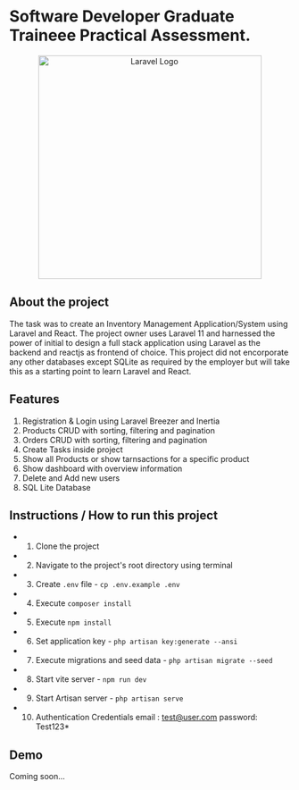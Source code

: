 # Software Developer Graduate Traineee Practical Assessment. 

<p align="center"><a href="https://laravel.com" target="_blank"><img src="https://raw.githubusercontent.com/laravel/art/master/logo-lockup/5%20SVG/2%20CMYK/1%20Full%20Color/laravel-logolockup-cmyk-red.svg" width="400" alt="Laravel Logo"></a></p>


## About the project


The task was to create an Inventory Management Application/System using Laravel and React.
The project owner uses Laravel 11 and harnessed the power of initial to design a full stack application using Laravel as the backend and reactjs as frontend of choice. This project did not encorporate any other databases except SQLite as required by the employer but will take this as a starting point to learn Laravel and React.

## Features
1. Registration & Login using Laravel Breezer and Inertia
2. Products CRUD with sorting, filtering and pagination
3. Orders CRUD with sorting, filtering and pagination
4. Create Tasks inside project
5. Show all Products or show tarnsactions for a specific product
6. Show dashboard with overview information
7. Delete and Add new users
8. SQL Lite Database


## Instructions / How to run this project
- 1. Clone the project
- 2. Navigate to the project's root directory using terminal
- 3. Create `.env` file - `cp .env.example .env`
- 4. Execute `composer install`
- 5. Execute `npm install`
- 6. Set application key - `php artisan key:generate --ansi`
- 7. Execute migrations and seed data - `php artisan migrate --seed`
- 8. Start vite server - `npm run dev`
- 9. Start Artisan server - `php artisan serve`
- 10. Authentication Credentials 
          email : test@user.com 
          password: Test123*


## Demo
Coming soon...


